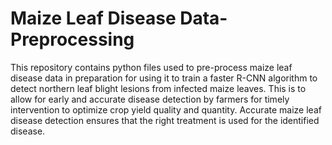 # Maize Leaf Disease Data-Preprocessing
This repository contains python files used to pre-process maize leaf disease data in preparation for using it to train a faster R-CNN algorithm to detect northern leaf blight lesions from infected maize leaves. This is to allow for early and accurate disease detection by farmers for timely intervention to optimize crop yield quality and quantity. Accurate maize leaf disease detection ensures that the right treatment is used for the identified disease. 
